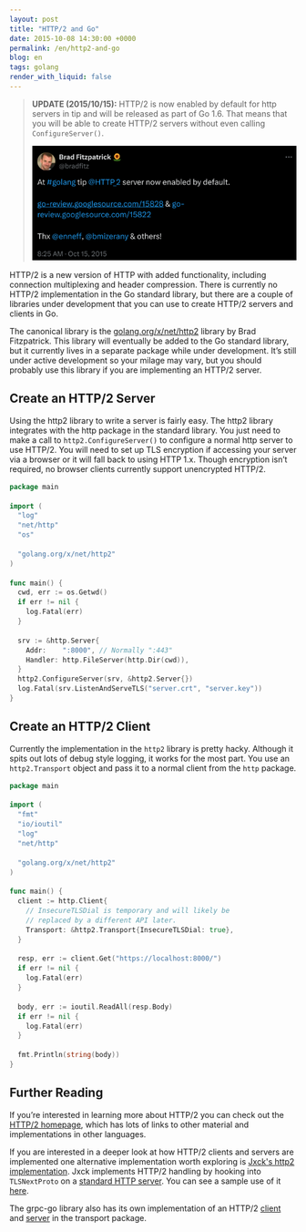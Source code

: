 ```yaml
---
layout: post
title: "HTTP/2 and Go"
date: 2015-10-08 14:30:00 +0000
permalink: /en/http2-and-go
blog: en
tags: golang
render_with_liquid: false
---
```


> **UPDATE (2015/10/15):** HTTP/2 is now enabled by default for http servers in tip and will
> be released as part of Go 1.6. That means that you
> will be able to create HTTP/2 servers without even
> calling `ConfigureServer()`.
>
> [![At #golang tip @HTTP_2 server now enabled by default.](/assets/images/2015-10-08-http2-and-go/2025-01-01_16.52.44.png)](https://twitter.com/bradfitz/status/654437821382455296)

HTTP/2 is a new version of HTTP with added functionality, including connection
multiplexing and header compression. There is currently no HTTP/2
implementation in the Go standard library, but there are a couple of libraries
under development that you can use to create HTTP/2 servers and clients in Go.

The canonical library is the
[golang.org/x/net/http2](https://godoc.org/golang.org/x/net/http2) library by
Brad Fitzpatrick. This library will eventually be added to the Go standard
library, but it currently lives in a separate package while under development.
It’s still under active development so your milage may vary, but you should
probably use this library if you are implementing an HTTP/2 server.

## Create an HTTP/2 Server

Using the http2 library to write a server is fairly easy. The http2 library
integrates with the http package in the standard library. You just need to make
a call to `http2.ConfigureServer()` to configure a normal http server to use
HTTP/2. You will need to set up TLS encryption if accessing your server via a
browser or it will fall back to using HTTP 1.x. Though encryption isn’t
required, no browser clients currently support unencrypted HTTP/2.

```go
package main

import (
  "log"
  "net/http"
  "os"

  "golang.org/x/net/http2"
)

func main() {
  cwd, err := os.Getwd()
  if err != nil {
    log.Fatal(err)
  }

  srv := &http.Server{
    Addr:    ":8000", // Normally ":443"
    Handler: http.FileServer(http.Dir(cwd)),
  }
  http2.ConfigureServer(srv, &http2.Server{})
  log.Fatal(srv.ListenAndServeTLS("server.crt", "server.key"))
}
```

## Create an HTTP/2 Client

Currently the implementation in the `http2` library is pretty hacky. Although
it spits out lots of debug style logging, it works for the most part. You use
an `http2.Transport` object and pass it to a normal client from the `http`
package.

```go
package main

import (
  "fmt"
  "io/ioutil"
  "log"
  "net/http"

  "golang.org/x/net/http2"
)

func main() {
  client := http.Client{
    // InsecureTLSDial is temporary and will likely be
    // replaced by a different API later.
    Transport: &http2.Transport{InsecureTLSDial: true},
  }

  resp, err := client.Get("https://localhost:8000/")
  if err != nil {
    log.Fatal(err)
  }

  body, err := ioutil.ReadAll(resp.Body)
  if err != nil {
    log.Fatal(err)
  }

  fmt.Println(string(body))
}
```

## Further Reading

If you’re interested in learning more about HTTP/2 you can check out the
[HTTP/2 homepage](https://http2.github.io/), which has lots of links to other
material and implementations in other languages.

If you are interested in a deeper look at how HTTP/2 clients and servers are
implemented one alternative implementation worth exploring is [Jxck's http2
implementation](https://github.com/Jxck/http2). Jxck implements HTTP/2 handling
by hooking into `TLSNextProto` on a [standard HTTP
server](https://golang.org/pkg/net/http/#Server). You can see a sample use of
it [here](https://github.com/Jxck/http2/blob/master/sample/http.go).

The grpc-go library also has its own implementation of an HTTP/2
[client](https://github.com/grpc/grpc-go/blob/master/transport/http2_client.go)
and
[server](https://github.com/grpc/grpc-go/blob/master/transport/http2_server.go)
in the transport package.
